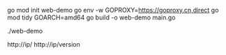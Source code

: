 go mod init web-demo
go env -w GOPROXY=https://goproxy.cn,direct
go mod tidy
GOARCH=amd64 go build -o web-demo main.go

./web-demo

http://ip/
http://ip/version
